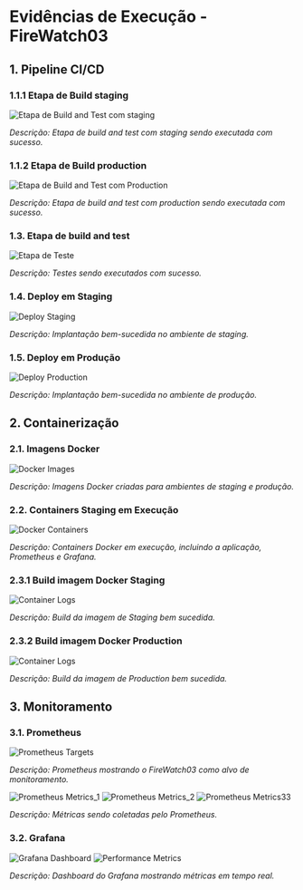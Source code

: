 # Evidências de Execução - FireWatch03

## 1. Pipeline CI/CD

### 1.1.1 Etapa de Build staging

![Etapa de Build and Test com staging](../images/pipeline/builstaging.png)

*Descrição: Etapa de build and test com staging sendo executada com sucesso.*

### 1.1.2 Etapa de Build production

![Etapa de Build and Test com Production](../images/pipeline/buildprod.png)

*Descrição: Etapa de build and test com production sendo executada com sucesso.*

### 1.3. Etapa de build and test

![Etapa de Teste](../images/pipeline/buildtest.png)

*Descrição: Testes sendo executados com sucesso.*

### 1.4. Deploy em Staging

![Deploy Staging](../images/pipeline/deploy-staging.png)

*Descrição: Implantação bem-sucedida no ambiente de staging.*

### 1.5. Deploy em Produção

![Deploy Production](../images/pipeline/deploy-production.png)

*Descrição: Implantação bem-sucedida no ambiente de produção.*

## 2. Containerização

### 2.1. Imagens Docker

![Docker Images](../images/containers/docker-images.png)

*Descrição: Imagens Docker criadas para ambientes de staging e produção.*

### 2.2. Containers Staging em Execução

![Docker Containers](../images/containers/docker-ps.png)

*Descrição: Containers Docker em execução, incluindo a aplicação, Prometheus e Grafana.*

### 2.3.1 Build imagem Docker Staging

![Container Logs](../images/containers/buildimagemstaging.png)

*Descrição: Build da imagem de Staging bem sucedida.*

### 2.3.2 Build imagem Docker Production

![Container Logs](../images/containers/buildimagemproduction.png)

*Descrição: Build da imagem de Production bem sucedida.*

## 3. Monitoramento

### 3.1. Prometheus

![Prometheus Targets](../images/monitoring/prometheus-targets.png)

*Descrição: Prometheus mostrando o FireWatch03 como alvo de monitoramento.*

![Prometheus Metrics_1](../images/monitoring/prometheus-metrics1.png)
![Prometheus Metrics_2](../images/monitoring/prometheus-metrics2.png)
![Prometheus Metrics33](../images/monitoring/prometheus-metrics3.png)

*Descrição: Métricas sendo coletadas pelo Prometheus.*

### 3.2. Grafana

![Grafana Dashboard](../images/monitoring/grafana-dashboard.png)
![Performance Metrics](../images/monitoring/grafana-performance.png)

*Descrição: Dashboard do Grafana mostrando métricas em tempo real.*